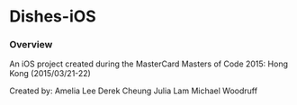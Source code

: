 Dishes-iOS
==========================

### Overview
An iOS project created during the MasterCard Masters of Code 2015: Hong Kong (2015/03/21-22)

Created by:
Amelia Lee
Derek Cheung
Julia Lam
Michael Woodruff
